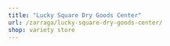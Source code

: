 ```yaml
---
title: "Lucky Square Dry Goods Center"
url: /zarraga/lucky-square-dry-goods-center/
shop: variety store
---
```

